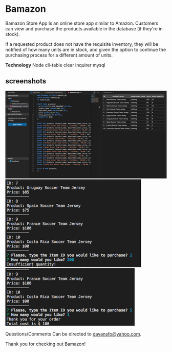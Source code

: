 # Bamazon

Bamazon Store App
Is an online store app similar to Amazon. Customers can view and purchase the products available in the database (if they're in stock).

If a requested product does not have the requisite inventory, they will be notified of how many units are in stock, and given the option to continue the purchasing process for a different amount of units.

**Technology**
Node
cli-table
clear
inquirer
mysql

## screenshots
![sql](https://github.com/dayansfo/Bamazon/blob/master/bamazon%20sql%20image.png?raw=true)
![insufficient](https://github.com/dayansfo/Bamazon/blob/master/insufficient%20quantity.png?raw=true)
![sufficient](https://github.com/dayansfo/Bamazon/blob/master/sufficient%20quantity.png?raw=true)

Questions/Comments
Can be directed to dayansfo@yahoo.com.

Thank you for checking out Bamazon!
